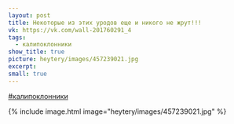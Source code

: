 ```yaml
---
layout: post
title: Некоторые из этих уродов еще и никого не жрут!!!
vk: https://vk.com/wall-201760291_4
tags:
  - калипоклонники
show_title: true
picture: heytery/images/457239021.jpg
excerpt: 
small: true
---
```

[#калипоклонники](poisk.html#калипоклонники)

{% include image.html image="heytery/images/457239021.jpg" %}